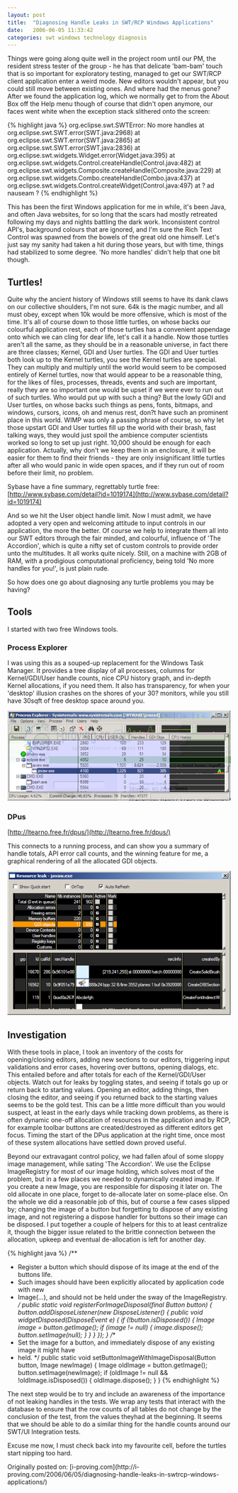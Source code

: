 ```yaml
---
layout: post
title:  "Diagnosing Handle Leaks in SWT/RCP Windows Applications"
date:   2006-06-05 11:33:42
categories: swt windows technology diagnosis
---
```


Things were going along quite well in the project room until our PM, the resident stress tester of the group - 
he has that delicate 'bam-bam' touch that is so important for exploratory testing, managed to get our SWT/RCP client application 
enter a weird mode. New editors wouldn't appear, but you could still move between existing ones. And where had the menus gone? 
After we found the application log, which we normally get to from the About Box off the Help menu though of course that didn't 
open anymore, our faces went white when the exception stack slithered onto the screen:

{% highlight java %}
org.eclipse.swt.SWTError: No more handles
	at org.eclipse.swt.SWT.error(SWT.java:2968)
	at org.eclipse.swt.SWT.error(SWT.java:2865)
	at org.eclipse.swt.SWT.error(SWT.java:2836)
	at org.eclipse.swt.widgets.Widget.error(Widget.java:395)
	at org.eclipse.swt.widgets.Control.createHandle(Control.java:482)
	at org.eclipse.swt.widgets.Composite.createHandle(Composite.java:229)
	at org.eclipse.swt.widgets.Combo.createHandle(Combo.java:437)
	at org.eclipse.swt.widgets.Control.createWidget(Control.java:497)
	at ? ad nauseam ?
{% endhighlight %}

This has been the first Windows application for me in while, it's been Java, and often Java websites, for so long that the scars had mostly retreated following my days and nights battling the dark work. Inconsistent control API's, background colours that are ignored, and I'm sure the Rich Text Control was spawned from the bowels of the great old one himself. Let's just say my sanity had taken a hit during those years, but with time, things had stabilized to some degree. 'No more handles' didn't help that one bit though.

## Turtles!

Quite why the ancient history of Windows still seems to have its dank claws on our collective shoulders, I'm not sure. 64k is the magic number, and all must obey, except when 10k would be more offensive, which is most of the time. It's all of course down to those little turtles, on whose backs our colourful application rest, each of those turtles has a convenient appendage onto which we can cling for dear life, let's call it a handle. Now those turtles aren't all the same, as they should be in a reasonable universe, in fact there are three classes; Kernel, GDI and User turtles. The GDI and User turtles both look up to the Kernel turtles, you see the Kernel turtles are special. They can multiply and multiply until the world would seem to be composed entirely of Kernel turtles, now that would appear to be a reasonable thing, for the likes of files, processes, threads, events and such are important, really they are so important one would be upset if we were ever to run out of such turtles. Who would put up with such a thing? But the lowly GDI and User turtles, on whose backs such things as pens, fonts, bitmaps, and windows, cursors, icons, oh and menus rest, don?t have such an prominent place in this world. WIMP was only a passing phrase of course, so why let those upstart GDI and User turtles fill up the world with their brash, fast talking ways, they would just spoil the ambience computer scientists worked so long to set up just right. 10,000 should be enough for each application. Actually, why don't we keep them in an enclosure, it will be easier for them to find their friends - they are only insignificant little turtles after all who would panic in wide open spaces, and if they run out of room before their limit, no problem.

Sybase have a fine summary, regrettably turtle free: [http://www.sybase.com/detail?id=1019174](http://www.sybase.com/detail?id=1019174)

And so we hit the User object handle limit. Now I must admit, we have adopted a very open and welcoming attitude to input controls in our application, the more the better. Of course we help to integrate them all into our SWT editors through the fair minded, and colourful, influence of 'The Accordion', which is quite a nifty set of custom controls to provide order unto the multitudes. It all works quite nicely. Still, on a machine with 2GB of RAM, with a prodigious computational proficiency, being told 'No more handles for you!', is just plain rude.

So how does one go about diagnosing any turtle problems you may be having?

## Tools

I started with two free Windows tools.

### Process Explorer
I was using this as a souped-up replacement for the Windows Task Manager. It provides a tree display of all processes, columns for Kernel/GDI/User handle counts, nice CPU history graph, and in-depth Kernel allocations, if you need them. It also has transparency, for when your 'desktop' illusion crashes on the shores of your 30? monitors, while you still have 30sqft of free desktop space around you.

![Process Explorer](/assets/2006-06-05-diagnosing-handle-leaks-in-swtrcp-windows-applications/pexp.png)

### DPus
[http://ltearno.free.fr/dpus/](http://ltearno.free.fr/dpus/)

This connects to a running process, and can show you a summary of handle totals, API error call counts, and the winning feature for me, a graphical rendering of all the allocated GDI objects.

![DPus](/assets/2006-06-05-diagnosing-handle-leaks-in-swtrcp-windows-applications/resleak.png)

## Investigation

With these tools in place, I took an inventory of the costs for opening/closing editors, adding new sections to our editors, triggering input validations and error cases, hovering over buttons, opening dialogs, etc. This entailed before and after totals for each of the Kernel/GDI/User objects. Watch out for leaks by toggling states, and seeing if totals go up or return back to starting values. Opening an editor, adding things, then closing the editor, and seeing if you returned back to the starting values seems to be the gold test. This can be a little more difficult than you would suspect, at least in the early days while tracking down problems, as there is often dynamic one-off allocation of resources in the application and by RCP, for example toolbar buttons are created/destroyed as different editors get focus. Timing the start of the DPus application at the right time, once most of these system allocations have settled down proved useful.

Beyond our extravagant control policy, we had fallen afoul of some sloppy image management, while sating 'The Accordion'. We use the Eclipse ImageRegistry for most of our image holding, which solves most of the problem, but in a few places we needed to dynamically created image. If you create a new Image, you are responsible for disposing it later on. The old allocate in one place, forget to de-allocate later on some-place else. On the whole we did a reasonable job of this, but of course a few cases slipped by; changing the image of a button but forgetting to dispose of any existing image, and not registering a dispose handler for buttons so their image can be disposed. I put together a couple of helpers for this to at least centralize it, though the bigger issue related to the brittle connection between the allocation, upkeep and eventual de-allocation is left for another day.

{% highlight java %}
/**
 * Register a button which should dispose of its image at the end of the buttons life.
 * Such images should have been explicitly allocated by application code with new
 * Image(...), and should not be held under the sway of the ImageRegistry.
 */
public static void registerForImageDisposal(final Button button) {
	button.addDisposeListener(new DisposeListener() {
		public void widgetDisposed(DisposeEvent e) {
			if (!button.isDisposed()) {
				Image image = button.getImage();
				if (image != null) {
					image.dispose();
					button.setImage(null);
				}
			}
		}
	});
}
/**
 * Set the image for a button, and immediately dispose of any existing image it might have
 * held.
 */
public static void setButtonImageWithImageDisposal(Button button, Image newImage) {
	Image oldImage = button.getImage();
	button.setImage(newImage);
	if (oldImage != null && !oldImage.isDisposed()) {
		oldImage.dispose();
	}
}
{% endhighlight %}

The next step would be to try and include an awareness of the importance of not leaking handles in the tests. We wrap any tests that interact with the database to ensure that the row counts of all tables do not change by the conclusion of the test, from the values theyhad at the beginning. It seems that we should be able to do a similar thing for the handle counts around our SWT/UI Integration tests.

Excuse me now, I must check back into my favourite cell, before the turtles start nipping too hard.

<p class="well">Originally posted on: [i-proving.com](http://i-proving.com/2006/06/05/diagnosing-handle-leaks-in-swtrcp-windows-applications/)</p>
